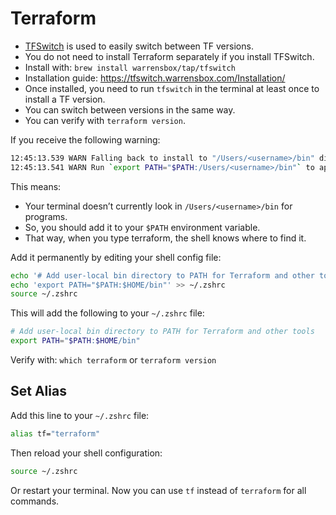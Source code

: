 # Terraform

* [TFSwitch](https://tfswitch.warrensbox.com/) is used to easily switch between TF versions.
* You do not need to install Terraform separately if you install TFSwitch.
* Install with: `brew install warrensbox/tap/tfswitch`
* Installation guide: https://tfswitch.warrensbox.com/Installation/
* Once installed, you need to run `tfswitch` in the terminal at least once to install a TF version.
* You can switch between versions in the same way.
* You can verify with `terraform version`.

If you receive the following warning:

```bash
12:45:13.539 WARN Falling back to install to "/Users/<username>/bin" directory  
12:45:13.541 WARN Run `export PATH="$PATH:/Users/<username>/bin"` to append "/Users/<username>/bin/terraform" to $PATH 
```

This means:

* Your terminal doesn’t currently look in `/Users/<username>/bin` for programs.
* So, you should add it to your `$PATH` environment variable.
* That way, when you type terraform, the shell knows where to find it.

Add it permanently by editing your shell config file:

```bash
echo '# Add user-local bin directory to PATH for Terraform and other tools' >> ~/.zshrc
echo 'export PATH="$PATH:$HOME/bin"' >> ~/.zshrc
source ~/.zshrc
```

This will add the following to your `~/.zshrc` file:

```bash
# Add user-local bin directory to PATH for Terraform and other tools
export PATH="$PATH:$HOME/bin"
```

Verify with: `which terraform` or `terraform version`

## Set Alias

Add this line to your `~/.zshrc` file:

```bash
alias tf="terraform"
```

Then reload your shell configuration:

```bash
source ~/.zshrc
```

Or restart your terminal. Now you can use `tf` instead of `terraform` for all commands.

